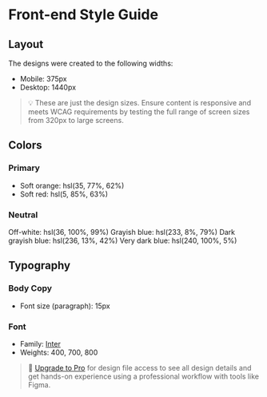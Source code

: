 # Front-end Style Guide

## Layout

The designs were created to the following widths:

- Mobile: 375px
- Desktop: 1440px

> 💡 These are just the design sizes. Ensure content is responsive and meets WCAG requirements by testing the full range
> of screen sizes from 320px to large screens.

## Colors

### Primary

- Soft orange: hsl(35, 77%, 62%)
- Soft red: hsl(5, 85%, 63%)

### Neutral

Off-white: hsl(36, 100%, 99%) Grayish blue: hsl(233, 8%, 79%) Dark grayish blue: hsl(236, 13%, 42%) Very dark blue:
hsl(240, 100%, 5%)

## Typography

### Body Copy

- Font size (paragraph): 15px

### Font

- Family: [Inter](https://fonts.google.com/specimen/Inter)
- Weights: 400, 700, 800

> 💎 [Upgrade to Pro](https://www.frontendmentor.io/pro?ref=style-guide) for design file access to see all design
> details and get hands-on experience using a professional workflow with tools like Figma.
